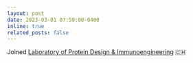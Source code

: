 ```yaml
---
layout: post
date: 2023-03-01 07:59:00-0400
inline: true
related_posts: false
---
```


Joined [Laboratory of Protein Design & Immunoengineering](https://www.epfl.ch/labs/lpdi/) 🇨🇭

